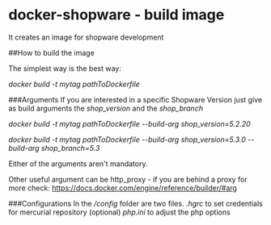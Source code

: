 # docker-shopware - build image
It creates an image for shopware development

##How to build the image

The simplest way is the best way:

*docker build -t mytag pathToDockerfile*

###Arguments
If you are interested in a specific Shopware Version just give as build arguments the *shop_version* and the *shop_branch*

*docker build -t mytag pathToDockerfile --build-arg shop_version=5.2.20*

*docker build -t mytag pathToDockerfile --build-arg shop_version=5.3.0 --build-arg shop_branch=5.3*

Either of the arguments aren't mandatory.

Other useful argument can be http_proxy - if you are behind a proxy
for more check: https://docs.docker.com/engine/reference/builder/#arg

###Configurations
In the */config* folder are two files.
*.hgrc* to set credentials for mercurial repository (optional)
*php.ini* to adjust the php options
